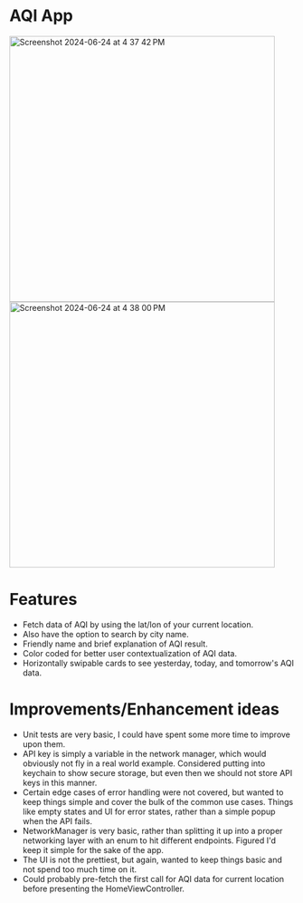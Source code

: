 # AQI App
<img width="469" alt="Screenshot 2024-06-24 at 4 37 42 PM" src="https://github.com/mgable1995/AQIApp/assets/24579819/e1c07e72-b1b3-44ac-b722-61b110f570f1">
<img width="469" alt="Screenshot 2024-06-24 at 4 38 00 PM" src="https://github.com/mgable1995/AQIApp/assets/24579819/9cc3ad6f-7b4b-4318-ba7e-9a6711d53e5e">

# Features
- Fetch data of AQI by using the lat/lon of your current location.
- Also have the option to search by city name.
- Friendly name and brief explanation of AQI result.
- Color coded for better user contextualization of AQI data.
- Horizontally swipable cards to see yesterday, today, and tomorrow's AQI data.

# Improvements/Enhancement ideas

- Unit tests are very basic, I could have spent some more time to improve upon them.
- API key is simply a variable in the network manager, which would obviously not fly in a real world example. Considered putting into keychain to show secure storage, but even then we should not store API keys in this manner.
- Certain edge cases of error handling were not covered, but wanted to keep things simple and cover the bulk of the common use cases. Things like empty states and UI for error states, rather than a simple popup when the API fails.
- NetworkManager is very basic, rather than splitting it up into a proper networking layer with an enum to hit different endpoints. Figured I'd keep it simple for the sake of the app.
- The UI is not the prettiest, but again, wanted to keep things basic and not spend too much time on it.
- Could probably pre-fetch the first call for AQI data for current location before presenting the HomeViewController.
